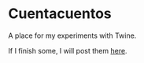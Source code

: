 # Cuentacuentos
A place for my experiments with Twine.

If I finish some, I will post them [here](https://fferreira.github.io/cuentacuentos/html/).
